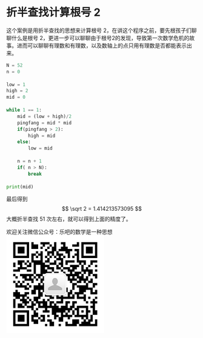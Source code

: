 <script type="text/javascript" id="MathJax-script" async
  src="https://cdn.jsdelivr.net/npm/mathjax@3/es5/tex-mml-chtml.js">
</script>



# 折半查找计算根号 2

这个案例是用折半查找的思想来计算根号 2，在讲这个程序之前，要先根孩子们聊聊什么是根号 2，更进一步可以聊聊由于根号2的发现，导致第一次数学危机的故事。进而可以聊聊有理数和有理数，以及数轴上的点只用有理数是否都能表示出来。





```python
N = 52
n = 0

low = 1
high = 2
mid = 0

while 1 == 1:
    mid = (low + high)/2
    pingfang = mid * mid
    if(pingfang > 2):
        high = mid
    else:
        low = mid
        
    n = n + 1
    if( n > N):
        break

print(mid)
```



最后得到 
$$
\sqrt 2 = 1.414213573095
$$
大概折半查找 51 次左右，就可以得到上面的精度了。  



欢迎关注微信公众号：乐吧的数学是一种思想  
![qr code](/python_teaching/qrcode.jpg)